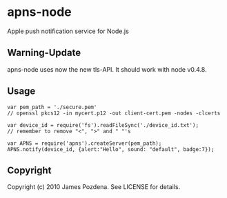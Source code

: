 # apns-node

Apple push notification service for Node.js

## Warning-Update

apns-node uses now the new tls-API. It should work with node v0.4.8.

## Usage

    var pem_path = './secure.pem'
    // openssl pkcs12 -in mycert.p12 -out client-cert.pem -nodes -clcerts

    var device_id = require('fs').readFileSync('./device_id.txt');
    // remember to remove "<", ">" and " "'s
    
    var APNS = require('apns').createServer(pem_path);
    APNS.notify(device_id, {alert:"Hello", sound: "default", badge:7});

## Copyright

Copyright (c) 2010 James Pozdena. See LICENSE for details.
